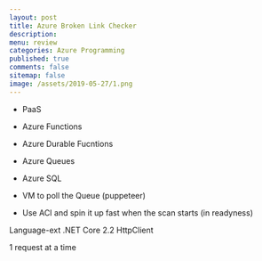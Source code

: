 ```yaml
---
layout: post
title: Azure Broken Link Checker 
description: 
menu: review
categories: Azure Programming 
published: true 
comments: false
sitemap: false
image: /assets/2019-05-27/1.png
---
```


- PaaS
- Azure Functions 
- Azure Durable Fucntions
- Azure Queues
- Azure SQL

- VM to poll the Queue (puppeteer)
- Use ACI and spin it up fast when the scan starts (in readyness)


Language-ext
.NET Core 2.2
HttpClient

1 request at a time




